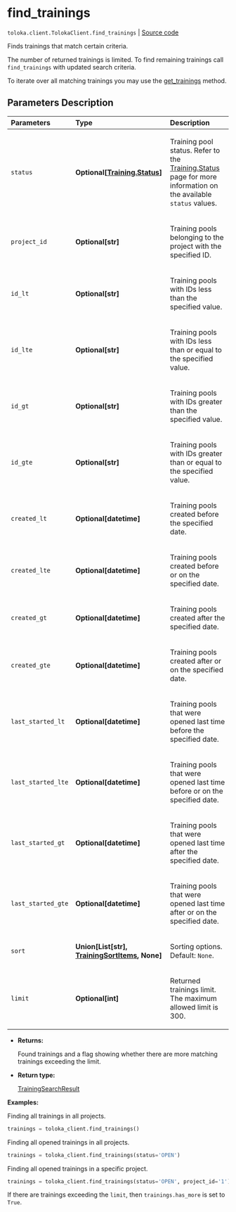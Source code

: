 # find_trainings
`toloka.client.TolokaClient.find_trainings` | [Source code](https://github.com/Toloka/toloka-kit/blob/v1.2.0.post1/src/client/__init__.py#L1985)

Finds trainings that match certain criteria.


The number of returned trainings is limited. To find remaining trainings call `find_trainings` with updated search criteria.

To iterate over all matching trainings you may use the [get_trainings](toloka.client.TolokaClient.get_trainings.md) method.

## Parameters Description

| Parameters | Type | Description |
| :----------| :----| :-----------|
`status`|**Optional\[[Training.Status](toloka.client.training.Training.Status.md)\]**|<p>Training pool status. Refer to the [Training.Status](toloka.client.training.Training.Status.md) page for more information on the available `status` values.</p>
`project_id`|**Optional\[str\]**|<p>Training pools belonging to the project with the specified ID.</p>
`id_lt`|**Optional\[str\]**|<p>Training pools with IDs less than the specified value.</p>
`id_lte`|**Optional\[str\]**|<p>Training pools with IDs less than or equal to the specified value.</p>
`id_gt`|**Optional\[str\]**|<p>Training pools with IDs greater than the specified value.</p>
`id_gte`|**Optional\[str\]**|<p>Training pools with IDs greater than or equal to the specified value.</p>
`created_lt`|**Optional\[datetime\]**|<p>Training pools created before the specified date.</p>
`created_lte`|**Optional\[datetime\]**|<p>Training pools created before or on the specified date.</p>
`created_gt`|**Optional\[datetime\]**|<p>Training pools created after the specified date.</p>
`created_gte`|**Optional\[datetime\]**|<p>Training pools created after or on the specified date.</p>
`last_started_lt`|**Optional\[datetime\]**|<p>Training pools that were opened last time before the specified date.</p>
`last_started_lte`|**Optional\[datetime\]**|<p>Training pools that were opened last time before or on the specified date.</p>
`last_started_gt`|**Optional\[datetime\]**|<p>Training pools that were opened last time after the specified date.</p>
`last_started_gte`|**Optional\[datetime\]**|<p>Training pools that were opened last time after or on the specified date.</p>
`sort`|**Union\[List\[str\], [TrainingSortItems](toloka.client.search_requests.TrainingSortItems.md), None\]**|<p>Sorting options. Default: `None`.</p>
`limit`|**Optional\[int\]**|<p>Returned trainings limit. The maximum allowed limit is 300.</p>

* **Returns:**

  Found trainings and a flag showing whether there are more matching trainings exceeding the limit.

* **Return type:**

  [TrainingSearchResult](toloka.client.search_results.TrainingSearchResult.md)

**Examples:**

Finding all trainings in all projects.

```python
trainings = toloka_client.find_trainings()
```

Finding all opened trainings in all projects.

```python
trainings = toloka_client.find_trainings(status='OPEN')
```

Finding all opened trainings in a specific project.

```python
trainings = toloka_client.find_trainings(status='OPEN', project_id='1')
```

If there are trainings exceeding the `limit`, then `trainings.has_more` is set to `True`.
